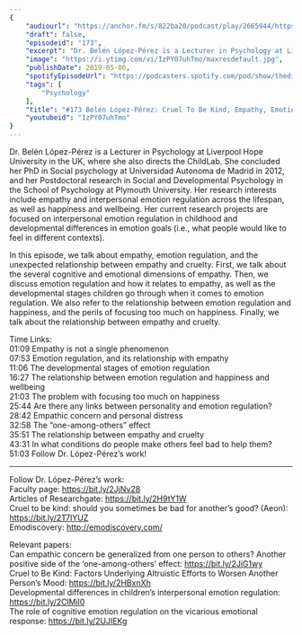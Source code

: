 ```yaml
---
{
	"audiourl": "https://anchor.fm/s/822ba20/podcast/play/2665944/https%3A%2F%2Fd3ctxlq1ktw2nl.cloudfront.net%2Fproduction%2F2019-2-17%2F11456207-44100-2-3e7070bfdd9c5.m4a",
	"draft": false,
	"episodeid": "173",
	"excerpt": "Dr. Belén López-Pérez is a Lecturer in Psychology at Liverpool Hope University in the UK, where she also directs the ChildLab. She concluded her PhD in Social psychology at Universidad Autonoma de Madrid in 2012, and her Postdoctoral research in Social and Developmental Psychology in the School of Psychology at Plymouth University. Her research interests include empathy and interpersonal emotion regulation across the lifespan, as well as happiness and wellbeing. Her current research projects are focused on interpersonal emotion regulation in childhood and developmental differences in emotion goals (i.e., what people would like to feel in different contexts).",
	"image": "https://i.ytimg.com/vi/IzPY07uhTmo/maxresdefault.jpg",
	"publishDate": 2019-05-06,
	"spotifyEpisodeUrl": "https://podcasters.spotify.com/pod/show/thedissenter/episodes/173-Beln-Lpez-Prez-Cruel-To-Be-Kind--Empathy--Emotion-Regulation-And-Happiness-e3fs0o",
	"tags": [
		"Psychology"
	],
	"title": "#173 Belén López-Pérez: Cruel To Be Kind, Empathy, Emotion Regulation, and Happiness",
	"youtubeid": "IzPY07uhTmo"
}
---
```

Dr. Belén López-Pérez is a Lecturer in Psychology at Liverpool Hope University in the UK, where she also directs the ChildLab. She concluded her PhD in Social psychology at Universidad Autonoma de Madrid in 2012, and her Postdoctoral research in Social and Developmental Psychology in the School of Psychology at Plymouth University. Her research interests include empathy and interpersonal emotion regulation across the lifespan, as well as happiness and wellbeing. Her current research projects are focused on interpersonal emotion regulation in childhood and developmental differences in emotion goals (i.e., what people would like to feel in different contexts).

In this episode, we talk about empathy, emotion regulation, and the unexpected relationship between empathy and cruelty. First, we talk about the several cognitive and emotional dimensions of empathy. Then, we discuss emotion regulation and how it relates to empathy, as well as the developmental stages children go through when it comes to emotion regulation. We also refer to the relationship between emotion regulation and happiness, and the perils of focusing too much on happiness. Finally, we talk about the relationship between empathy and cruelty.

Time Links:  
<time>01:09</time> Empathy is not a single phenomenon  
<time>07:53</time> Emotion regulation, and its relationship with empathy                       
<time>11:06</time> The developmental stages of emotion regulation                             
<time>16:27</time> The relationship between emotion regulation and happiness and wellbeing                     
<time>21:03</time> The problem with focusing too much on happiness                          
<time>25:44</time> Are there any links between personality and emotion regulation?                       
<time>28:42</time> Empathic concern and personal distress    
<time>32:58</time> The “one-among-others” effect    
<time>35:51</time> The relationship between empathy and cruelty      
<time>43:31</time> In what conditions do people make others feel bad to help them?  
<time>51:03</time> Follow Dr. López-Pérez’s work!

---

Follow Dr. López-Pérez’s work:  
Faculty page: https://bit.ly/2JjNv28  
Articles of Researchgate: https://bit.ly/2H9tY1W  
Cruel to be kind: should you sometimes be bad for another’s good? (Aeon): https://bit.ly/2T7IYUZ  
Emodiscovery: http://emodiscovery.com/

Relevant papers:  
Can empathic concern be generalized from one person to others? Another positive side of the ‘one-among-others’ effect: https://bit.ly/2JiG1wy  
Cruel to Be Kind: Factors Underlying Altruistic Efforts to Worsen Another Person’s Mood: https://bit.ly/2HBxnXh  
Developmental differences in children’s interpersonal emotion regulation: https://bit.ly/2ClMil0  
The role of cognitive emotion regulation on the vicarious emotional response: https://bit.ly/2UJlEKg
